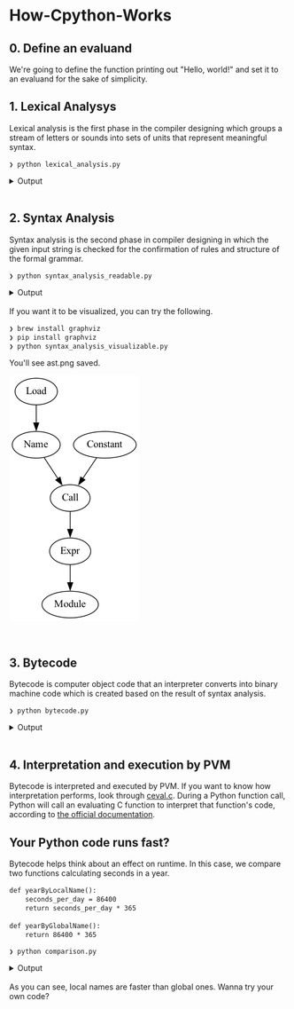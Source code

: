 # How-Cpython-Works

## 0. Define an evaluand
We're going to define the function printing out "Hello, world!" and set it to an evaluand for the sake of simplicity.

## 1. Lexical Analysys
Lexical analysis is the first phase in the compiler designing which groups a stream of letters or sounds into sets of units that represent meaningful syntax.
```
❯ python lexical_analysis.py
```
<details><summary>Output</summary>

```rb
[TokenInfo(type=62 (ENCODING), string='utf-8', start=(0, 0), end=(0, 0), line=''),
TokenInfo(type=1 (NAME), string='print', start=(1, 0), end=(1, 5), line='print("Hello, world!")'),
TokenInfo(type=54 (OP), string='(', start=(1, 5), end=(1, 6), line='print("Hello, world!")'),
TokenInfo(type=3 (STRING), string='"Hello, world!"', start=(1, 6), end=(1, 21), line='print("Hello, world!")'),
TokenInfo(type=54 (OP), string=')', start=(1, 21), end=(1, 22), line='print("Hello, world!")'),
TokenInfo(type=4 (NEWLINE), string='', start=(1, 22), end=(1, 23), line=''),
TokenInfo(type=0 (ENDMARKER), string='', start=(2, 0), end=(2, 0), line='')]
```
</details>
<br>

## 2. Syntax Analysis
Syntax analysis is the second phase in compiler designing in which the given input string is checked for the confirmation of rules and structure of the formal grammar.
```
❯ python syntax_analysis_readable.py
```
<details><summary>Output</summary>

```rb
<class 'ast.Module'>
    <class 'ast.Expr'>: 1
        <class 'ast.Call'>: 1
            <class 'ast.Name'>: 1
                <class 'ast.Load'>
            <class 'ast.Constant'>: 1
```
</details>
<br>
If you want it to be visualized, you can try the following.

```
❯ brew install graphviz
❯ pip install graphviz
❯ python syntax_analysis_visualizable.py
```
You'll see ast.png saved.

![AST](ast.png "AST")

<br>

## 3. Bytecode
Bytecode is computer object code that an interpreter converts into binary machine code which is created based on the result of syntax analysis.
```
❯ python bytecode.py
```
<details><summary>Output</summary>

```rb
              0 LOAD_GLOBAL              0 (print)
              2 LOAD_CONST               1 ('Hello, world!')
              4 CALL_FUNCTION            1
              6 POP_TOP
              8 LOAD_CONST               0 (None)
             10 RETURN_VALUE
```
</details>
<br>

## 4. Interpretation and execution by PVM
Bytecode is interpreted and executed by PVM.
If you want to know how interpretation performs, look through <a href="https://github.com/python/cpython/blob/main/Python/ceval.c">ceval.c</a>. During a Python function call, Python will call an evaluating C function to interpret that function's code, according to <a href="https://docs.python.org/ja/3.11/whatsnew/3.11.html#inlined-python-function-calls">the official documentation</a>.


## Your Python code runs fast?
Bytecode helps think about an effect on runtime. In this case, we compare two functions calculating seconds in a year. 
```
def yearByLocalName():
    seconds_per_day = 86400
    return seconds_per_day * 365

def yearByGlobalName():
    return 86400 * 365
```

```
❯ python comparison.py
```
<details><summary>Output</summary>

```rb
              0 LOAD_CONST               1 (86400)
              2 STORE_FAST               0 (seconds_per_day)
              4 LOAD_FAST                0 (seconds_per_day)
              6 LOAD_CONST               2 (365)
              8 BINARY_MULTIPLY
             10 RETURN_VALUE

              elapsed time: 0.000005007 [sec]

              0 LOAD_CONST               1 (31536000)
              2 RETURN_VALUE            

              elapsed time: 0.000002861 [sec]
```
</details>
<br>
As you can see, local names are faster than global ones. Wanna try your own code?